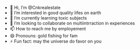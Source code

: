 - 👋 Hi, I’m @Cnkrealestate
- 👀 I’m interested in good quality lifes on earth
- 🌱 I’m currently learning toxic subjects
- 💞️ I’m looking to collaborate on multiintrraction in experiences
- 📫 How to reach me by employement
- 😄 Pronouns: gold fishing for fam
- ⚡ Fun fact: may the universe do favor on you

<!---
Cnkrealestate/Cnkrealestate is a ✨ special ✨ repository because its `README.md` (this file) appears on your GitHub profile.
You can click the Preview link to take a look at your changes.
--->
